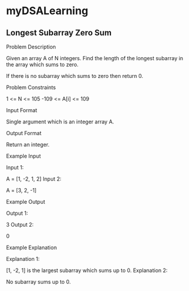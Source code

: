 # myDSALearning
##  Longest Subarray Zero Sum

Problem Description

Given an array A of N integers.
Find the length of the longest subarray in the array which sums to zero.

If there is no subarray which sums to zero then return 0.



Problem Constraints

1 <= N <= 105
-109 <= A[i] <= 109


Input Format

Single argument which is an integer array A.


Output Format

Return an integer.


Example Input

Input 1:

 A = [1, -2, 1, 2]
Input 2:

 A = [3, 2, -1]


Example Output

Output 1:

3
Output 2:

0


Example Explanation

Explanation 1:

 [1, -2, 1] is the largest subarray which sums up to 0.
Explanation 2:

 No subarray sums up to 0.